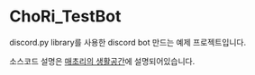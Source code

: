 # ChoRi_TestBot

discord.py library를 사용한 discord bot 만드는 예제 프로젝트입니다.

소스코드 설명은 [매초리의 생활공간](https://aochfl.tistory.com/category/%EC%A0%95%EB%B3%B4/Discord%20Bot)에 설명되어있습니다.